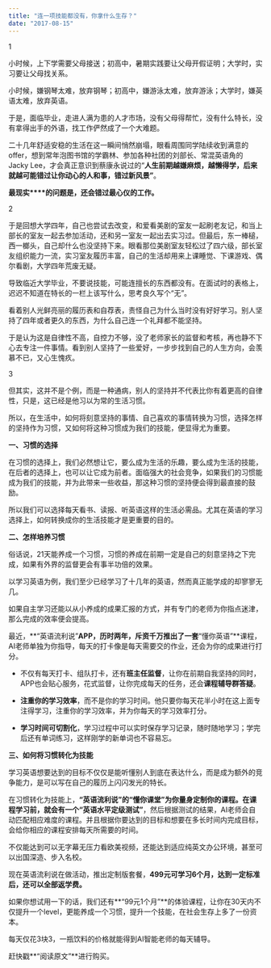 ```yaml
---
title: "连一项技能都没有，你拿什么生存？"
date: "2017-08-15"
---
```


1

小时候，上下学需要父母接送；初高中，暑期实践要让父母开假证明；大学时，实习要让父母找关系。

小时候，嫌钢琴太难，放弃钢琴；初高中，嫌游泳太难，放弃游泳；大学时，嫌英语太难，放弃英语。

于是，面临毕业，走进人满为患的人才市场，没有父母得帮忙，没有什么特长，没有拿得出手的外语，找工作俨然成了一个大难题。

二十几年舒适安稳的生活在这一瞬间悄然崩塌，眼看周围同学陆续收到满意的offer，想到常年泡图书馆的学霸林、参加各种社团的刘部长、常混英语角的Jacky Lee，才会真正意识到蔡康永说过的“**人生前期越嫌麻烦，越懒得学，后来就越可能错过让你动心的人和事，错过新风景”**。

**最现实****的问题是，还会错过最心仪的工作。**

2

于是回想大学四年，自己也尝试去改变，和爱看美剧的室友一起刷老友记，和当上部长的室友一起去参加活动，还和另一室友一起出去实习过。但最后，东一棒槌，西一榔头，自己却什么也没坚持下来。眼看那位美剧室友轻松过了四六级，部长室友组织能力一流，实习室友履历丰富，自己的生活却用来上课睡觉、下课游戏、偶尔看剧，大学四年荒废无疑。

导致临近大学毕业，不要说技能，可能连擅长的东西都没有。在面试时的表格上，迟迟不知道在特长的一栏上该写什么，思考良久写个“无”。

看着别人光鲜亮丽的履历表和自荐表，责怪自己为什么当时没有好好学习。别人坚持了四年或者更久的东西，为什么自己连一个礼拜都不能坚持。

于是认为这是自律性不高，自控力不够，没了老师家长的监督和考核，再也静不下心去专注一件事情。看到别人坚持了一些爱好，一步步找到自己的人生方向，会羡慕不已，又心生愧疚。

3

但其实，这并不是个例，而是一种通病，别人的坚持并不代表比你有着更高的自律性，只是，这已经是他习以为常的生活习惯。

所以，在生活中，如何将刻意坚持的事情、自己喜欢的事情转换为习惯，选择怎样的坚持作为习惯，又如何将这种习惯成为我们的技能，便显得尤为重要。

**一、习惯的选择**

在习惯的选择上，我们必然想让它，要么成为生活的乐趣，要么成为生活的技能，在后者的选择上，也可以让它成为前者。面临强大的社会竞争，如果我们的习惯能成为我们的技能，并为此带来一些收益，那这种习惯的坚持便会得到最直接的鼓励。

所以我们可以选择每天看书、读报、听英语这样的生活必需品。尤其在英语的学习选择上，如何转换成你的生活技能才是更重要的目的。

**二、怎样培养习惯**

俗话说，21天能养成一个习惯，习惯的养成在前期一定是自己的刻意坚持之下完成，如果有外界的监督更会有事半功倍的效果。

以学习英语为例，我们至少已经学习了十几年的英语，然而真正能学成的却寥寥无几。

如果自主学习还能以从小养成的成果汇报的方式，并有专门的老师为你指点迷津，那么完成的效率便会提高。

最近，**“英语流利说”**APP，历时两年，斥资千万推出了一套**“懂你英语”**课程，AI老师单独为你指导，每天的打卡像是每天需要交的作业，还会为你的成果进行打分。

- 不仅有每天打卡、组队打卡，还有**班主任监督**，让你在前期自我坚持的同时，APP也会贴心服务，花式监督，让你完成每天的任务，还会**课程辅导群答疑**。
    

  

- **注重你的学习效率**，而不是你的学习时间。他只要你每天花半小时在这上面专注得学习，注重你的学习效率，并为你每天的学习效率打分。
    
- **学习时间可切割化**，学习过程中可以实时保存学习记录，随时随地学习；学完后还有单词练习，这样刚学的新单词也不容易忘。
    

**三、如何将习惯转化为技能**

学习英语想要达到的目标不仅仅是能听懂别人到底在表达什么，而是成为额外的竞争能力，是可以写在自己的履历上闪闪发光的特长。

在习惯转化为技能上，**“英语流利说”**的**“懂你课堂”**为你量身定制你的课程。在课程学习前，就会有一个**“英语水平定级测试”**，然后根据测试的结果，AI老师会自动匹配相应难度的课程。并且根据你要达到的目标和想要在多长时间内完成目标，会给你相应的课程安排每天所需要的时间。

不仅能达到可以无字幕无压力看欧美视频，还能达到适应纯英文办公环境，甚至可以出国深造、步入名校。

现在英语流利说在做活动，推出定制版套餐，**499元可学习6个月，达到一定标准后，还可以全部返学费。**

如果你想试用一下的话，我们还有**“99元1个月”**的体验课程，让你在30天内不仅提升一个level，更能养成一个习惯，提升一个技能，在社会生存上多了一份资本。

每天仅花3块3，一瓶饮料的价格就能得到AI智能老师的每天辅导。

赶快戳**“阅读原文”**进行购买。
